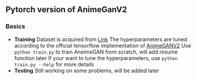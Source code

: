 ## Pytorch version of AnimeGanV2
### Basics
- **Training**
Dataset is acquired from [Link](https://github.com/TachibanaYoshino/AnimeGAN/releases/tag/dataset-1)
The hyperparameters are tuned according to the official tensorflow implementation of [AnimeGANV2](https://github.com/TachibanaYoshino/AnimeGANv2)
Use `python train.py` to train AneimeGAN from scratch, will add resume function later
If your want to tune the hyperparameters, use `python train.py --help` for more details
- **Testing**
Still working on some problems, will be added later 
